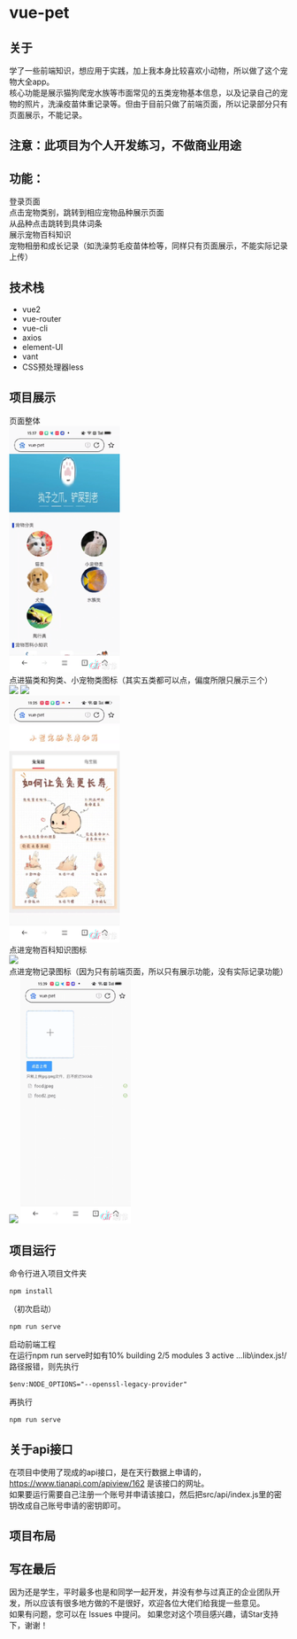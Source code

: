 # vue-pet

## 关于
学了一些前端知识，想应用于实践，加上我本身比较喜欢小动物，所以做了这个宠物大全app。  
核心功能是展示猫狗爬宠水族等市面常见的五类宠物基本信息，以及记录自己的宠物的照片，洗澡疫苗体重记录等。但由于目前只做了前端页面，所以记录部分只有页面展示，不能记录。

## 注意：此项目为个人开发练习，不做商业用途

## 功能：
登录页面  
点击宠物类别，跳转到相应宠物品种展示页面  
从品种点击跳转到具体词条  
展示宠物百科知识  
宠物相册和成长记录（如洗澡剪毛疫苗体检等，同样只有页面展示，不能实际记录上传）  

## 技术栈
* vue2  
* vue-router  
* vue-cli  
* axios  
* element-UI  
* vant
* CSS预处理器less  

## 项目展示
页面整体  
<img src="https://github.com/hyzDUT/vue-pet/blob/master/result/page.gif" width="200px"><br/>
点进猫类和狗类、小宠物类图标（其实五类都可以点，偏度所限只展示三个）  
<img src="https://github.com/hyzDUT/vue-pet/blob/master/result/cat.gif" width="200px">
<img src="https://github.com/hyzDUT/vue-pet/blob/master/result/dog.gif" width="200px">    
<img src="https://github.com/hyzDUT/vue-pet/blob/master/result/lpet.gif" width="200px">   
点进宠物百科知识图标    
<img src="https://github.com/hyzDUT/vue-pet/blob/master/result/climb.gif" width="200px">   
点进宠物记录图标（因为只有前端页面，所以只有展示功能，没有实际记录功能）
<img src="https://github.com/hyzDUT/vue-pet/blob/master/result/note.gif" width="200px">
<img src="https://github.com/hyzDUT/vue-pet/blob/master/result/photo.gif" width="200px">

## 项目运行
命令行进入项目文件夹  
```
npm install
```
（初次启动）  
```
npm run serve
```
启动前端工程  
在运行npm run serve时如有10% building 2/5 modules 3 active ...lib\index.js!/路径报错，则先执行
```
$env:NODE_OPTIONS="--openssl-legacy-provider"
```
再执行
```
npm run serve
```
## 关于api接口
在项目中使用了现成的api接口，是在天行数据上申请的，https://www.tianapi.com/apiview/162 是该接口的网址。  
如果要运行需要自己注册一个账号并申请该接口，然后把src/api/index.js里的密钥改成自己账号申请的密钥即可。

## 项目布局

## 写在最后
因为还是学生，平时最多也是和同学一起开发，并没有参与过真正的企业团队开发，所以应该有很多地方做的不是很好，欢迎各位大佬们给我提一些意见。  
如果有问题，您可以在 Issues 中提问。 如果您对这个项目感兴趣，请Star支持下，谢谢！
